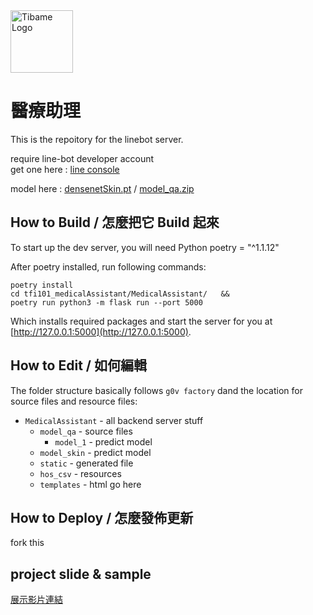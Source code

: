 <img src="https://user-images.githubusercontent.com/40525124/156202791-b9cf65ad-a02d-440c-bece-32e48f4d6147.png" alt="Tibame Logo" width="100"/>

# 醫療助理 
This is the repoitory for the linebot server.

require line-bot developer account <br>
get one here : [line console](https://developers.line.biz/zh-hant/)

model here :
[densenetSkin.pt](https://storage.googleapis.com/tfi101_model/densenetSkin.pt) / 
[model_qa.zip](https://storage.googleapis.com/tfi101_model/model1.zip)

## How to Build / 怎麼把它 Build 起來

To start up the dev server, you will need Python poetry = "^1.1.12"

After poetry installed, run following commands:

    poetry install
    cd tfi101_medicalAssistant/MedicalAssistant/   &&
    poetry run python3 -m flask run --port 5000

Which installs required packages and start the server for you at [http://127.0.0.1:5000](http://127.0.0.1:5000).

## How to Edit / 如何編輯

The folder structure basically follows `g0v factory` dand the location for source files and resource files:

- `MedicalAssistant` - all backend server stuff
  - `model_qa` - source files
    - `model_1` - predict model
  - `model_skin` - predict model
  - `static` - generated file
  - `hos_csv` - resources
  - `templates` - html go here

## How to Deploy / 怎麼發佈更新
fork this

## project slide & sample
[展示影片連結](https://drive.google.com/file/d/163f_oElzQnApxLhG8cyWE3oS8Rxk0Rsw/view?usp=sharing)
